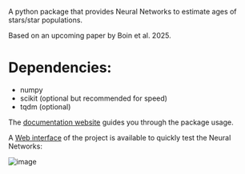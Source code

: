 A python package that provides Neural Networks to estimate ages of stars/star populations.

Based on an upcoming paper by Boin et al. 2025.

# Dependencies:
- numpy
- scikit (optional but recommended for speed)
- tqdm (optional)

The [documentation website](https://star-age.github.io/NEST-docs/) guides you through the package usage.

A [Web interface](https://star-age.github.io/) of the project is available to quickly test the Neural Networks:

![image](https://star-age.github.io/NEST-docs/_images/website.png)